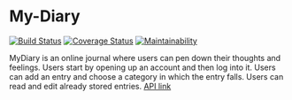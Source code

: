 # My-Diary
[![Build Status](https://travis-ci.org/alikibirig/My-Diary.svg?branch=master)](https://travis-ci.org/alikibirig/My-Diary)
[![Coverage Status](https://coveralls.io/repos/github/alikibirig/My-Diary/badge.svg?branch=master)](https://coveralls.io/github/alikibirig/My-Diary?branch=master)
[![Maintainability](https://api.codeclimate.com/v1/badges/ce6851605ff02e12c2a5/maintainability)](https://codeclimate.com/github/alikibirig/My-Diary/maintainability)

MyDiary is an online journal where users can pen down their thoughts and feelings.
Users start by opening up an account and then log into it.
Users can add an entry and choose a category in which the entry falls.
Users can read and edit already stored entries. 
[API link](https://ali-diary.herokuapp.com/) 